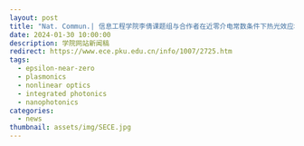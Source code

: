 ```yaml
---
layout: post
title: "Nat. Commun.| 信息工程学院李倩课题组与合作者在近零介电常数条件下热光效应增强方面取得研究突破"
date: 2024-01-30 10:00:00
description: 学院网站新闻稿
redirect: https://www.ece.pku.edu.cn/info/1007/2725.htm
tags: 
  - epsilon-near-zero
  - plasmonics
  - nonlinear optics
  - integrated photonics
  - nanophotonics
categories: 
  - news
thumbnail: assets/img/SECE.jpg
---
```


